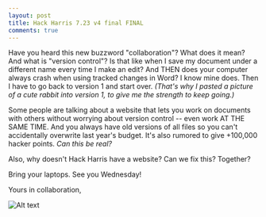```yaml
---
layout: post
title: Hack Harris 7.23 v4 final FINAL
comments: true
---
```


Have you heard this new buzzword "collaboration"? What does it mean? And what is "version control"? Is that like when I save my document under a different name every time I make an edit? And THEN does your computer always crash when using tracked changes in Word? I know mine does. Then I have to go back to version 1 and start over. *(That's why I pasted a picture of a cute rabbit into version 1, to give me the strength to keep going.)*

Some people are talking about a website that lets you work on documents with others without worrying about version control -- even work AT THE SAME TIME. And you always have old versions of all files so you can't accidentally overwrite last year's budget. It's also rumored to give +100,000 hacker points. *Can this be real?*

Also, why doesn't Hack Harris have a website? Can we fix this? Together?

Bring your laptops. See you Wednesday!

Yours in collaboration,

![Alt text](http://www.averagemarrieddad.com/wp-content/uploads/2012/10/heman-and-she-ra.jpg "Lara and Jonathan")
